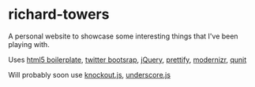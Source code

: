 richard-towers
==============

A personal website to showcase some interesting things that I've been playing with. 

Uses [html5 boilerplate](http://html5boilerplate.com/), [twitter bootsrap](http://twitter.github.com/bootstrap/), [jQuery](http://jquery.com/), [prettify](http://code.google.com/p/google-code-prettify/), [modernizr](http://modernizr.com/), [qunit](https://github.com/jquery/qunit)

Will probably soon use [knockout.js](http://knockoutjs.com/), [underscore.js](http://underscorejs.org/)